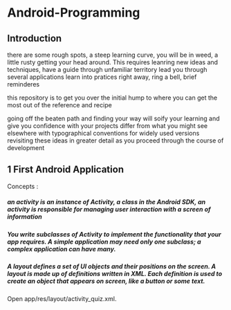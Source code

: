 # Android-Programming


## Introduction 
there are some rough spots, a steep learning curve, you will be in weed, a little rusty getting your head around. This requires leanring new ideas and techniques, have a guide through unfamiliar territory lead you through several applications 
learn into pratices right away, ring a bell, brief reminderes 


this repository is to get you over the initial hump to where you can get the most out of the reference and recipe 

going off the beaten path and finding your way will soify your learning and give you confidence with your projects 
differ from what you might see elsewhere with typographical conventions for widely used versions 
revisiting these ideas in greater detail as you proceed through the course of development 


## 1 First Android Application 



Concepts : 
##### an activity is an instance of Activity, a class in the Android SDK, an activity is responsible for managing user interaction with a screen of information 
##### You write subclasses of Activity to implement the functionality that your app requires. A simple application may need only one subclass; a complex application can have many.


##### A layout defines a set of UI objects and their positions on the screen. A layout is made up of definitions written in XML. Each definition is used to create an object that appears on screen, like a button or some text.

Open app/res/layout/activity_quiz.xml.










